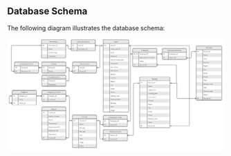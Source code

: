 
## Database Schema

The following diagram illustrates the database schema:

![Database Schema](./db_schema.png)
